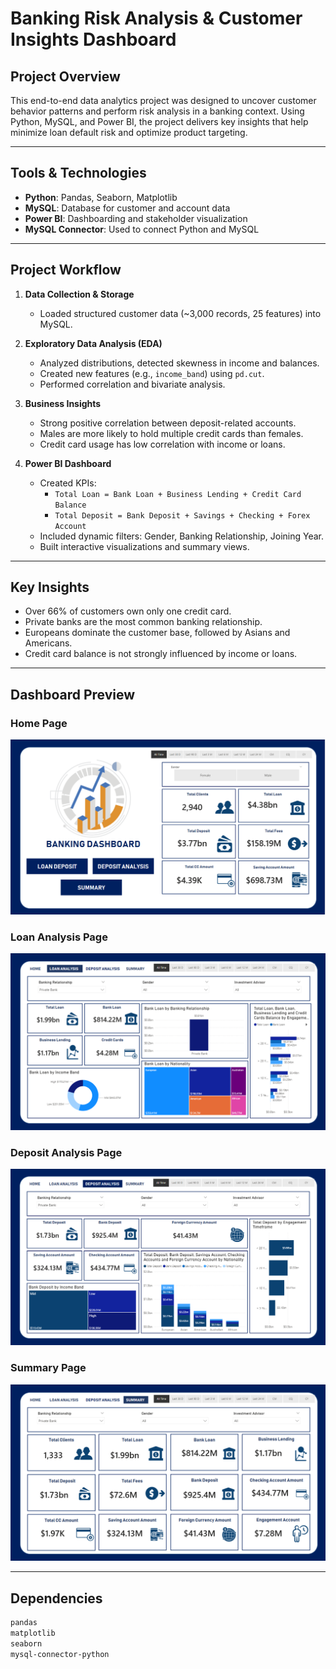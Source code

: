 # Banking Risk Analysis & Customer Insights Dashboard

## Project Overview
This end-to-end data analytics project was designed to uncover customer behavior patterns and perform risk analysis in a banking context. Using Python, MySQL, and Power BI, the project delivers key insights that help minimize loan default risk and optimize product targeting.

---

## Tools & Technologies
- **Python**: Pandas, Seaborn, Matplotlib
- **MySQL**: Database for customer and account data
- **Power BI**: Dashboarding and stakeholder visualization
- **MySQL Connector**: Used to connect Python and MySQL

---

## Project Workflow

1. **Data Collection & Storage**
   - Loaded structured customer data (~3,000 records, 25 features) into MySQL.
   
2. **Exploratory Data Analysis (EDA)**
   - Analyzed distributions, detected skewness in income and balances.
   - Created new features (e.g., `income_band`) using `pd.cut`.
   - Performed correlation and bivariate analysis.

3. **Business Insights**
   - Strong positive correlation between deposit-related accounts.
   - Males are more likely to hold multiple credit cards than females.
   - Credit card usage has low correlation with income or loans.

4. **Power BI Dashboard**
   - Created KPIs:  
     - `Total Loan = Bank Loan + Business Lending + Credit Card Balance`  
     - `Total Deposit = Bank Deposit + Savings + Checking + Forex Account`
   - Included dynamic filters: Gender, Banking Relationship, Joining Year.
   - Built interactive visualizations and summary views.

---

## Key Insights
- Over 66% of customers own only one credit card.
- Private banks are the most common banking relationship.
- Europeans dominate the customer base, followed by Asians and Americans.
- Credit card balance is not strongly influenced by income or loans.

---

## Dashboard Preview

### Home Page
![Home Dashboard](https://github.com/Utkarshh-Raj/banking-risk-analysis-dashboard/blob/main/Banking%20Analysis/Banking/DashBoard/HOME.png)



### Loan Analysis Page
![Summary Dashboard](https://github.com/Utkarshh-Raj/banking-risk-analysis-dashboard/blob/main/Banking%20Analysis/Banking/DashBoard/LOAN_ANALYSIS.png)



### Deposit Analysis Page
![Summary Dashboard](https://github.com/Utkarshh-Raj/banking-risk-analysis-dashboard/blob/main/Banking%20Analysis/Banking/DashBoard/DEPOSIT_ANALYSIS.png)



### Summary Page
![Summary Dashboard](https://github.com/Utkarshh-Raj/banking-risk-analysis-dashboard/blob/main/Banking%20Analysis/Banking/DashBoard/SUMMARY.png)

---

## Dependencies
```bash
pandas
matplotlib
seaborn
mysql-connector-python
